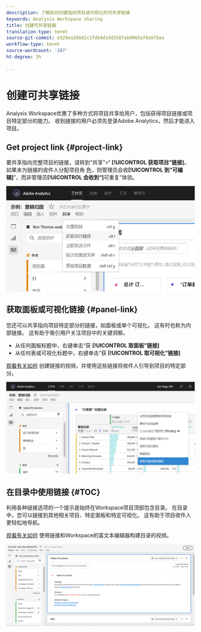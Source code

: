 ```yaml
---
description: 了解如何创建指向项目或可视化的可共享链接
keywords: Analysis Workspace sharing
title: 创建可共享链接
translation-type: tm+mt
source-git-commit: e529ea26b02c1fdb4d1dd3587ab9065a70a97baa
workflow-type: tm+mt
source-wordcount: '287'
ht-degree: 3%

---
```



# 创建可共享链接

Analysis Workspace优惠了多种方式将项目共享给用户，包括获得项目链接或项目特定部分的能力。 收到链接的用户必须先登录Adobe Analytics，然后才能进入项目。

## Get project link {#project-link}

要共享指向完整项目的链接，请转到“共享”>“ **[!UICONTROL 获取项目”链接]**。 如果未为链接的收件人分配项目角 [色](https://docs.adobe.com/content/help/zh-Hans/analytics/analyze/analysis-workspace/curate-share/share-projects.html)，则管理员会收&#x200B;**[!UICONTROL 到“可编辑]**”，而非管理员&#x200B;**[!UICONTROL 会收到“]**&#x200B;可重复”体验。

![](assets/get-project-link.png)

## 获取面板或可视化链接 {#panel-link}

您还可以共享指向项目特定部分的链接，如面板或单个可视化。 这有时也称为内部链接。 这有助于吸引用户关注项目中的关键洞察。

* 从任何面板标题中，右键单击“获 **[!UICONTROL 取面板”链接]**
* 从任何表或可视化标题中，右键单击“获 **[!UICONTROL 取可视化”链接]**

[观看有关如何](https://www.youtube.com/watch?v=lvmAdKNfWQw) 创建链接的视频，并使用这些链接将收件人引导到项目的特定部分。

![](assets/get-viz-link.png)

## 在目录中使用链接 {#TOC}

利用各种链接选项的一个提示是始终在Workspace项目顶部包含目录。 在目录中，您可以链接到其他相关项目、特定面板和特定可视化。 这有助于项目收件人更轻松地导航。

[观看有关如何](https://www.youtube.com/watch?v=Xo6fTguWm-M) 使用链接和Workspace的富文本编辑器构建目录的视频。

![](assets/toc.png)